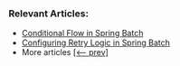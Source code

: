 ### Relevant Articles:

- [Conditional Flow in Spring Batch](https://www.baeldung.com/spring-batch-conditional-flow)
- [Configuring Retry Logic in Spring Batch](https://www.baeldung.com/spring-batch-retry-logic)
- More articles [[<-- prev]](/spring-batch)
